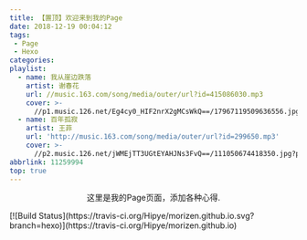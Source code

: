 ```yaml
---
title: 【置顶】欢迎来到我的Page
date: 2018-12-19 00:04:12
tags:
 - Page
 - Hexo
categories:
playlist:
  - name: 我从崖边跌落
    artist: 谢春花
    url: //music.163.com/song/media/outer/url?id=415086030.mp3
    cover: >-
      //p1.music.126.net/Eg4cy0_HIF2nrX2gMCsWkQ==/17967119509636556.jpg?param=130y130
  - name: 百年孤寂
    artist: 王菲
    url: 'http://music.163.com/song/media/outer/url?id=299650.mp3'
    cover: >-
      //p2.music.126.net/jWMEjTT3UGtEYAHJNs3FvQ==/111050674418350.jpg?param=130y130
abbrlink: 11259994
top: true
---
```


<p align="center"> 这里是我的Page页面，添加各种心得. </p>
[![Build Status](https://travis-ci.org/Hipye/morizen.github.io.svg?branch=hexo)](https://travis-ci.org/Hipye/morizen.github.io)

